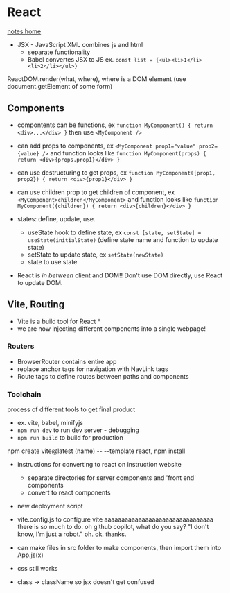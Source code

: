 # React
[notes home](./notes.md)

* JSX - JavaScript XML combines js and html
  * separate functionality
  * Babel convertes JSX to JS
  ex. `const list = {<ul><li>1</li><li>2</li></ul>}`

ReactDOM.render(what, where), where is a DOM element (use document.getElement of some form)

## Components

* compontents can be functions, ex `function MyComponent() { return <div>...</div> }` then use `<MyComponent />`
* can add props to components, ex `<MyComponent prop1="value" prop2={value} />` and function looks like `function MyComponent(props) { return <div>{props.prop1}</div> }`
* can use destructuring to get props, ex `function MyComponent({prop1, prop2}) { return <div>{prop1}</div> }`
* can use children prop to get children of component, ex `<MyComponent>children</MyComponent>` and function looks like `function MyComponent({children}) { return <div>{children}</div> }`
 
* states: define, update, use.
  * useState hook to define state, ex `const [state, setState] = useState(initialState)` (define state name and function to update state)
  * setState to update state, ex `setState(newState)`
  * state to use state

* React is *in between* client and DOM!! Don't use DOM directly, use React to update DOM.

## Vite, Routing

* Vite is a build tool for React
  * 
* we are now injecting different components into a single webpage!

### Routers
* BrowserRouter contains entire app
* replace anchor tags for navigation with NavLink tags
* Route tags to define routes between paths and components

### Toolchain
process of different tools to get final product
* ex. vite, babel, minifyjs
* `npm run dev` to run dev server - debugging
* `npm run build` to build for production

npm create vite@latest (name) -- --template react, npm install

* instructions for converting to react on instruction website
  * separate directories for server components and 'front end' components
  * convert to react components
* new deployment script
* vite.config.js to configure vite
aaaaaaaaaaaaaaaaaaaaaaaaaaaaaaaa there is so much to do. oh github copilot, what do you say? "I don't know, I'm just a robot." oh. ok.
thanks.

* can make files in src folder to make components, then import them into App.js(x)
* css still works
* class -> className so jsx doesn't get confused

